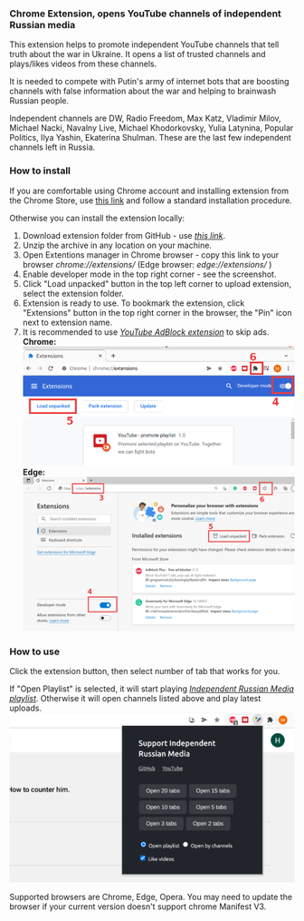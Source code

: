### Chrome Extension, opens YouTube channels of independent Russian media

This extension helps to promote independent YouTube channels that tell truth about the war in Ukraine. It opens a list of trusted channels and plays/likes videos from these channels. 

It is needed to compete with Putin's army of internet bots that are boosting channels with false information about the war and helping to brainwash Russian people. 

Independent channels are DW, Radio Freedom, Max Katz, Vladimir Milov, Michael Nacki, Navalny Live, Michael Khodorkovsky, Yulia Latynina, Popular Politics, Ilya Yashin, Ekaterina Shulman.
These are the last few independent channels left in Russia.


### How to install 

If you are comfortable using Chrome account and installing extension from the Chrome Store, use <a href="https://chrome.google.com/webstore/detail/youtube-support-independe/eebejapgbcnnodjkcnnbdloicadofnoe" id="youtubeLink">this link</a> and follow a standard installation procedure.  

Otherwise you can install the extension locally:

1. Download extension folder from GitHub - use *[this link](https://github.com/hattifn4ttar/youtube_supportfreemedia/zipball/master/)*.
2. Unzip the archive in any location on your machine.
3. Open Extentions manager in Chrome browser - copy this link to your browser *chrome://extensions/*
(Edge browser: *edge://extensions/* )
4. Enable developer mode in the top right corner - see the screenshot.
5. Click "Load unpacked" button in the top left corner to upload extension, select the extension folder.
6. Extension is ready to use. To bookmark the extension, click "Extensions" button in the top right corner in the browser, the "Pin" icon next to extension name.
7. It is recommended to use *[YouTube AdBlock extension](https://chrome.google.com/webstore/detail/adblock-for-youtube/cmedhionkhpnakcndndgjdbohmhepckk?hl=en-US)* to skip ads.
<br />**Chrome:**
![alt text](/images/help_ext.png)
**Edge:**
![alt text](/images/help_edge.png)

### How to use

Click the extension button, then select number of tab that works for you. 

If "Open Playlist" is selected, it will start playing *[Independent Russian Media playlist](https://www.youtube.com/playlist?list=PLQxYKug91T31ixyCs81TwIl8wAiD9AZAH)*.
Otherwise it will open channels listed above and play latest uploads.
![alt text](/images/ext_preview.png)

Supported browsers are Chrome, Edge, Opera. You may need to update the browser if your current version doesn't support chrome Manifest V3.

